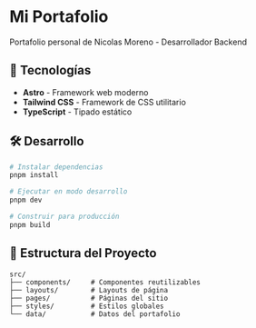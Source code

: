 # Mi Portafolio

Portafolio personal de Nicolas Moreno - Desarrollador Backend

## 🚀 Tecnologías

- **Astro** - Framework web moderno
- **Tailwind CSS** - Framework de CSS utilitario
- **TypeScript** - Tipado estático

## 🛠️ Desarrollo

```bash
# Instalar dependencias
pnpm install

# Ejecutar en modo desarrollo
pnpm dev

# Construir para producción
pnpm build
```

## 📁 Estructura del Proyecto

```
src/
├── components/     # Componentes reutilizables
├── layouts/        # Layouts de página
├── pages/          # Páginas del sitio
├── styles/         # Estilos globales
└── data/           # Datos del portafolio
```
